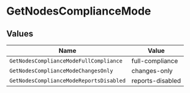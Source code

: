 # GetNodesComplianceMode


## Values

| Name                                    | Value                                   |
| --------------------------------------- | --------------------------------------- |
| `GetNodesComplianceModeFullCompliance`  | full-compliance                         |
| `GetNodesComplianceModeChangesOnly`     | changes-only                            |
| `GetNodesComplianceModeReportsDisabled` | reports-disabled                        |